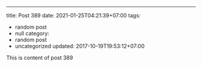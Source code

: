 ---
title: Post 389
date: 2021-01-25T04:21:39+07:00
tags:
  - random post
  - null
category:
  - random post
  - uncategorized
updated: 2017-10-19T19:53:12+07:00

This is content of post 389